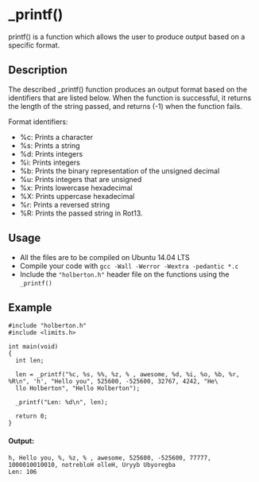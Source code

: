 # _printf()

printf() is a function which allows the user to produce output based on a specific format.

## Description

The described _printf() function produces an output format based on the identifiers that are listed below. When the function is successful, it returns the length of the string passed, and returns (-1) when the function fails.

Format identifiers:

- %c: Prints a character
- %s: Prints a string
- %d: Prints integers
- %i: Prints integers
- %b: Prints the binary representation of the unsigned decimal
- %u: Prints integers that are unsigned
- %x: Prints lowercase hexadecimal 
- %X: Prints uppercase hexadecimal
- %r: Prints a reversed string
- %R: Prints the passed string in Rot13.

## Usage

- All the files are to be compiled on Ubuntu 14.04 LTS
- Compile your code with ```gcc -Wall -Werror -Wextra -pedantic *.c```
- Include the ```"holberton.h"``` header file on the functions using the ```_printf()```

## Example
```
#include "holberton.h"
#include <limits.h>

int main(void)
{
  int len;

  len = _printf("%c, %s, %%, %z, % , awesome, %d, %i, %o, %b, %r, %R\n", 'h', "Hello you", 525600, -525600, 32767, 4242, "He\
  llo Holberton", "Hello Holberton");

  _printf("Len: %d\n", len);

  return 0;
}
```

#### Output:
```
h, Hello you, %, %z, % , awesome, 525600, -525600, 77777, 1000010010010, notrebloH olleH, Uryyb Ubyoregba
Len: 106

```
